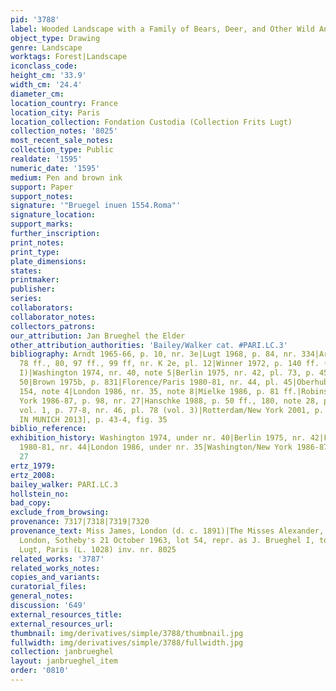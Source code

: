 ```yaml
---
pid: '3788'
label: Wooded Landscape with a Family of Bears, Deer, and Other Wild Animals
object_type: Drawing
genre: Landscape
worktags: Forest|Landscape
iconclass_code:
height_cm: '33.9'
width_cm: '24.4'
diameter_cm:
location_country: France
location_city: Paris
location_collection: Fondation Custodia (Collection Frits Lugt)
collection_notes: '8025'
most_recent_sale_notes:
collection_type: Public
realdate: '1595'
numeric_date: '1595'
medium: Pen and brown ink
support: Paper
support_notes:
signature: '"Bruegel inuen 1554.Roma"'
signature_location:
support_marks:
further_inscription:
print_notes:
print_type:
plate_dimensions:
states:
printmaker:
publisher:
series:
collaborators:
collaborator_notes:
collectors_patrons:
our_attribution: Jan Brueghel the Elder
other_attribution_authorities: 'Bailey/Walker cat. #PARI.LC.3'
bibliography: Arndt 1965-66, p. 10, nr. 3e|Lugt 1968, p. 84, nr. 334|Arndt 1972, p.
  78 ff., 80, 97 ff., 99 ff, nr. K 2e, pl. 12|Winner 1972, p. 140 ff. (as by Jan Brueghel
  I)|Washington 1974, nr. 40, note 5|Berlin 1975, nr. 42, pl. 73, p. 45 ff. nr. 43-47,
  50|Brown 1975b, p. 831|Florence/Paris 1980-81, nr. 44, pl. 45|Oberhuber 1981, p.
  154, note 4|London 1986, nr. 35, note 8|Mielke 1986, p. 81 ff.|Robinson in Washington/New
  York 1986-87, p. 98, nr. 27|Hanschke 1988, p. 50 ff., 180, note 28, pl. 8|Boon 1992,
  vol. 1, p. 77-8, nr. 46, pl. 78 (vol. 3)|Rotterdam/New York 2001, p. 264, fig. 113|[RUBY
  IN MUNICH 2013], p. 43-4, fig. 35
biblio_reference:
exhibition_history: Washington 1974, under nr. 40|Berlin 1975, nr. 42|Florence/Paris
  1980-81, nr. 44|London 1986, under nr. 35|Washington/New York 1986-87, under nr.
  27
ertz_1979:
ertz_2008:
bailey_walker: PARI.LC.3
hollstein_no:
bad_copy:
exclude_from_browsing:
provenance: 7317|7318|7319|7320
provenance_text: Miss James, London (d. c. 1891)|The Misses Alexander, London (sale
  London, Sotheby's 21 October 1963, lot 54, repr. as J. Brueghel I, to Lugt at £950)|Frits
  Lugt, Paris (L. 1028) inv. nr. 8025
related_works: '3787'
related_works_notes:
copies_and_variants:
curatorial_files:
general_notes:
discussion: '649'
external_resources_title:
external_resources_url:
thumbnail: img/derivatives/simple/3788/thumbnail.jpg
fullwidth: img/derivatives/simple/3788/fullwidth.jpg
collection: janbrueghel
layout: janbrueghel_item
order: '0810'
---
```

